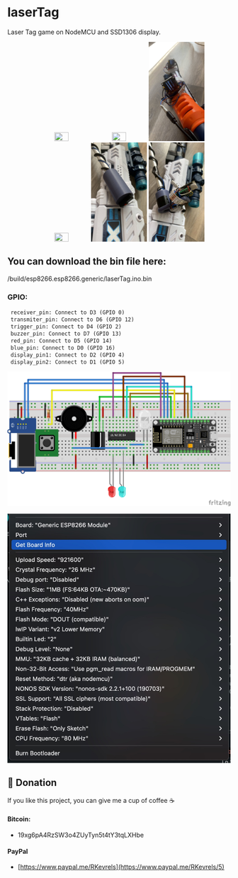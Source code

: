 # laserTag
Laser Tag game on NodeMCU and SSD1306 display.

<p align="center">
<img src="https://github.com/renat2985/laserTag/blob/main/photo/IMG_6995.png" width=25% height=25% float=right>
<img src="https://github.com/renat2985/laserTag/blob/main/photo/IMG_6998.png" width=25% height=25%>
<img src="https://github.com/renat2985/laserTag/blob/main/photo/IMG_7006.png" width=25% height=25%>
<img src="https://github.com/renat2985/laserTag/blob/main/photo/IMG_7007.png" width=25% height=25%>
<img src="https://github.com/renat2985/laserTag/blob/main/photo/IMG_7008.png" width=25% height=25%>
<img src="https://github.com/renat2985/laserTag/blob/main/photo/IMG_7009.png" width=25% height=25%>
</p>

## You can download the bin file here: 
/build/esp8266.esp8266.generic/laserTag.ino.bin

### GPIO:
     receiver_pin: Connect to D3 (GPIO 0)
     transmiter_pin: Connect to D6 (GPIO 12)
     trigger_pin: Connect to D4 (GPIO 2)
     buzzer_pin: Connect to D7 (GPIO 13)
     red_pin: Connect to D5 (GPIO 14)
     blue_pin: Connect to D0 (GPIO 16)
     display_pin1: Connect to D2 (GPIO 4)
     display_pin2: Connect to D1 (GPIO 5)



![alt text](https://github.com/renat2985/laserTag/blob/main/lasertag_bb.png?raw=true "Screen")

![alt text](https://github.com/renat2985/laserTag/blob/main/arduino.jpg?raw=true "Screen")


## :battery: Donation

If you like this project, you can give me a cup of coffee :coffee:

#### Bitcoin:

- 19xg6pA4RzSW3o4ZUyTyn5t4tY3tqLXHbe

#### PayPal

- [https://www.paypal.me/RKevrels](https://www.paypal.me/RKevrels/5)
